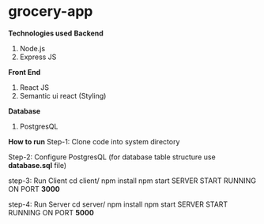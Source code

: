# grocery-app

**Technologies used**
**Backend**
1. Node.js
2. Express JS

**Front End**
1. React JS
2. Semantic ui react (Styling)

**Database**
1. PostgresQL

**How to run**
Step-1: Clone code into system directory

Step-2: Configure PostgresQL (for database table structure use **database.sql** file)

step-3: Run Client
       cd client/
       npm install
       npm start
SERVER START RUNNING ON PORT **3000**

step-4: Run Server
        cd server/
        npm install
        npm start
SERVER START RUNNING ON PORT **5000**
